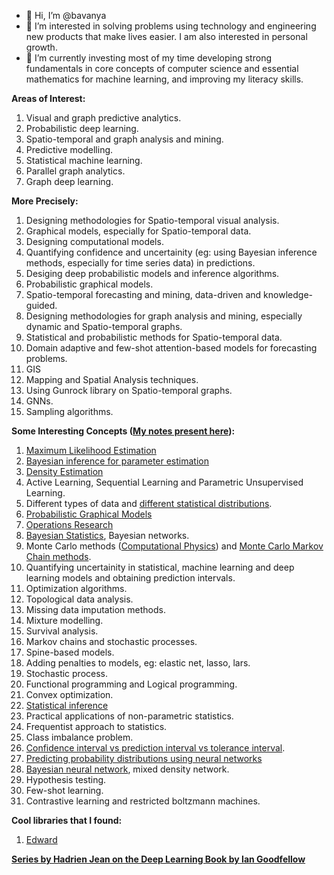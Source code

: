 - 👋 Hi, I’m @bavanya
- 👀 I’m interested in solving problems using technology and engineering new products that make lives easier. I am also interested in personal growth.
- 🌱 I’m currently investing most of my time developing strong fundamentals in core concepts of computer science and essential mathematics for machine learning, and improving my literacy skills.

<!---
bavanya/bavanya is a ✨ special ✨ repository because its `README.md` (this file) appears on your GitHub profile.
You can click the Preview link to take a look at your changes.
--->

**Areas of Interest:**
1. Visual and graph predictive analytics.
2. Probabilistic deep learning.
3. Spatio-temporal and graph analysis and mining.
4. Predictive modelling.
5. Statistical machine learning.
6. Parallel graph analytics.
7. Graph deep learning.

**More Precisely:**
1. Designing methodologies for Spatio-temporal visual analysis.
2. Graphical models, especially for Spatio-temporal data.
3. Designing computational models.
4. Quantifying confidence and uncertainity (eg: using Bayesian inference methods, especially for time series data) in predictions.
5. Desiging deep probabilistic models and inference algorithms.
6. Probabilistic graphical models.
7. Spatio-temporal forecasting and mining, data-driven and knowledge-guided.
8. Designing methodologies for graph analysis and mining, especially dynamic and Spatio-temporal graphs.
9. Statistical and probabilistic methods for Spatio-temporal data.
10. Domain adaptive and few-shot attention-based models for forecasting problems.
11. GIS
12. Mapping and Spatial Analysis techniques.
13. Using Gunrock library on Spatio-temporal graphs.
14. GNNs.
15. Sampling algorithms.

**Some Interesting Concepts ([My notes present here](https://github.com/bavanya/Ideas_and_general_notes/blob/main/General_Notes.pdf)):**
1. [Maximum Likelihood Estimation](https://towardsdatascience.com/probability-concepts-explained-maximum-likelihood-estimation-c7b4342fdbb1)
2. [Bayesian inference for parameter estimation](https://towardsdatascience.com/probability-concepts-explained-bayesian-inference-for-parameter-estimation-90e8930e5348)
3. [Density Estimation](https://ned.ipac.caltech.edu/level5/March02/Silverman/Silver1.html)
4. Active Learning, Sequential Learning and Parametric Unsupervised Learning.
5. Different types of data and [different statistical distributions](http://people.stern.nyu.edu/adamodar/New_Home_Page/StatFile/statdistns.htm).
6. [Probabilistic Graphical Models](https://blog.katastros.com/a?ID=00750-b8a98828-73d9-4a52-9d19-24ea16feb33b)
7. [Operations Research](https://towardsdatascience.com/what-is-operations-research-1541fb6f4963)
8. [Bayesian Statistics](https://statswithr.github.io/book/the-basics-of-bayesian-statistics.html), Bayesian networks.
9. Monte Carlo methods ([Computational Physics](http://compphysics.github.io/ComputationalPhysics/doc/pub/mcint/html/mcint.html)) and [Monte Carlo Markov Chain methods](https://arxiv.org/pdf/1909.12313.pdf).
10. Quantifying uncertainity in statistical, machine learning and deep learning models and obtaining prediction intervals.
11. Optimization algorithms.
12. Topological data analysis.
13. Missing data imputation methods.
14. Mixture modelling.
15. Survival analysis.
16. Markov chains and stochastic processes.
17. Spine-based models.
18. Adding penalties to models, eg: elastic net, lasso, lars.
19. Stochastic process.
20. Functional programming and Logical programming.
21. Convex optimization.
22. [Statistical inference](https://nptel.ac.in/courses/111/105/111105043/)
23. Practical applications of non-parametric statistics.
24. Frequentist approach to statistics.
25. Class imbalance problem.
26. [Confidence interval vs prediction interval vs tolerance interval](https://statisticsbyjim.com/hypothesis-testing/confidence-prediction-tolerance-intervals/).
27. [Predicting probability distributions using neural networks](https://towardsdatascience.com/predicting-probability-distributions-using-neural-networks-abef7db10eac)
28. [Bayesian neural network](http://edwardlib.org/tutorials/bayesian-neural-network), mixed density network.
29. Hypothesis testing.
30. Few-shot learning.
31. Contrastive learning and restricted boltzmann machines.

**Cool libraries that I found:**
1. [Edward](http://edwardlib.org/tutorials/bayesian-neural-network) 

**[Series by Hadrien Jean on the Deep Learning Book by Ian Goodfellow](https://www.kdnuggets.com/2019/05/probability-mass-density-functions.html)**
